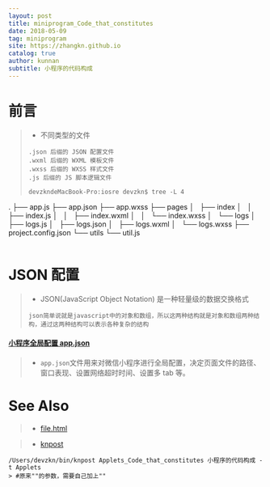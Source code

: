 ```yaml
---
layout: post
title: miniprogram_Code_that_constitutes
date: 2018-05-09
tag: miniprogram
site: https://zhangkn.github.io
catalog: true
author: kunnan
subtitle: 小程序的代码构成
---
```


# 前言


>* 不同类型的文件
>```
>.json 后缀的 JSON 配置文件
>.wxml 后缀的 WXML 模板文件
>.wxss 后缀的 WXSS 样式文件
>.js 后缀的 JS 脚本逻辑文件
>```
>```
>devzkndeMacBook-Pro:iosre devzkn$ tree -L 4
.
├── app.js
├── app.json
├── app.wxss
├── pages
│   ├── index
│   │   ├── index.js
│   │   ├── index.wxml
│   │   └── index.wxss
│   └── logs
│       ├── logs.js
│       ├── logs.json
│       ├── logs.wxml
│       └── logs.wxss
├── project.config.json
└── utils
    └── util.js
>```

# JSON 配置

>* JSON(JavaScript Object Notation) 是一种轻量级的数据交换格式
>```
>json简单说就是javascript中的对象和数组，所以这两种结构就是对象和数组两种结构，通过这两种结构可以表示各种复杂的结构
>```
>
>

#### [小程序全局配置 app.json](https://developers.weixin.qq.com/miniprogram/dev/framework/config.html)

>* `app.json`文件用来对微信小程序进行全局配置，决定页面文件的路径、窗口表现、设置网络超时时间、设置多 tab 等。
><script src="https://gist.github.com/zhangkn/f88b35ced61ee664a9a9ba3cf7305e9d.js"></script>
>












# See Also 

>* [file.html](https://developers.weixin.qq.com/miniprogram/dev/quickstart/basic/file.html)
>

>* [knpost](https://github.com/zhangkn/KNBin/blob/master/knpost) 
>
```
/Users/devzkn/bin/knpost Applets_Code_that_constitutes 小程序的代码构成 -t Applets
> #原来""的参数，需要自己加上""
```

